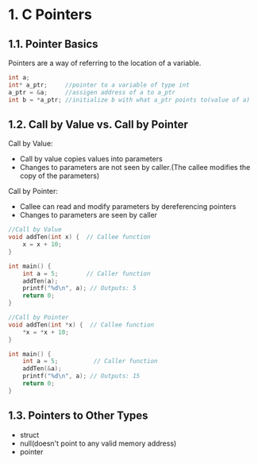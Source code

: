 # 1. C Pointers
## 1.1. Pointer Basics
Pointers are a way of referring to the location of a variable.  
```c
int a;
int* a_ptr;     //pointer to a variable of type int
a_ptr = &a;     //assigen address of a to a_ptr
int b = *a_ptr; //initialize b with what a_ptr points to(value of a)
```
## 1.2. Call by Value vs. Call by Pointer
Call by Value:  
- Call by value copies values into parameters
- Changes to parameters are not seen by caller.(The callee modifies the copy of the parameters)

Call by Pointer:  
- Callee can read and modify parameters by dereferencing pointers
- Changes to parameters are seen by caller  
```c
//Call by Value
void addTen(int x) {  // Callee function
    x = x + 10;
}

int main() {
    int a = 5;        // Caller function
    addTen(a);
    printf("%d\n", a); // Outputs: 5
    return 0;
}
```
```c
//Call by Pointer
void addTen(int *x) {  // Callee function
    *x = *x + 10;
}

int main() {
    int a = 5;          // Caller function
    addTen(&a);
    printf("%d\n", a); // Outputs: 15
    return 0;
}
```
## 1.3. Pointers to Other Types
- struct
- null(doesn't point to any valid memory address)
- pointer